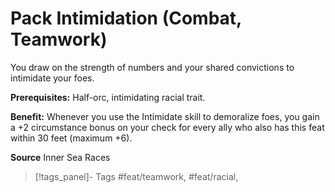 ﻿---
cssclass: [feats]

---
# Pack Intimidation (Combat, Teamwork)

You draw on the strength of numbers and your shared convictions to intimidate your foes.

**Prerequisites:** Half-orc, intimidating racial trait.

**Benefit:** Whenever you use the Intimidate skill to demoralize foes, you gain a +2 circumstance bonus on your check for every ally who also has this feat within 30 feet (maximum +6).

**Source** Inner Sea Races
>[!tags_panel]- Tags
> #feat/teamwork, #feat/racial, 